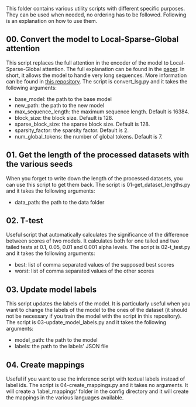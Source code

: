 This folder contains various utility scripts with different specific purposes. They can be used when needed, no ordering has to be followed. Following is an explanation on how to use them.

## 00. Convert the model to Local-Sparse-Global attention
This script replaces the full attention in the encoder of the model to Local-Sparse-Global attention. The full explanation can be found in the [paper](https://arxiv.org/abs/2210.15497). In short, it allows the model to handle very long sequences. More information can be found in [this repository](https://github.com/ccdv-ai/convert_checkpoint_to_lsg). The script is convert_lsg.py and it takes the following arguments:
- base_model: the path to the base model
- new_path: the path to the new model
- max_sequence_length: the maximum sequence length. Default is 16384.
- block_size: the block size. Default is 128.
- sparse_block_size: the sparse block size. Default is 128.
- sparsity_factor: the sparsity factor. Default is 2.
- num_global_tokens: the number of global tokens. Default is 7.

## 01. Get the length of the processed datasets with the various seeds
When you forget to write down the length of the processed datasets, you can use this script to get them back. The script is 01-get_dataset_lengths.py and it takes the following arguments:
- data_path: the path to the data folder

## 02. T-test
Useful script that automatically calculates the significance of the difference between scores of two models. It calculates both for one tailed and two tailed tests at 0.1, 0.05, 0.01 and 0.001 alpha levels. The script is 02-t_test.py and it takes the following arguments:
- best: list of comma separated values of the supposed best scores
- worst: list of comma separated values of the other scores

## 03. Update model labels
This script updates the labels of the model. It is particularly useful when you want to change the labels of the model to the ones of the dataset (it should not be necessary if you train the model with the script in this repository). The script is 03-update_model_labels.py and it takes the following arguments:
- model_path: the path to the model
- labels: the path to the labels' JSON file

## 04. Create mappings
Useful if you want to use the inference script with textual labels instead of label ids. The script is 04-create_mappings.py and it takes no arguments. It will create a 'label_mappings' folder in the config directory and it will create the mappings in the various languages available.